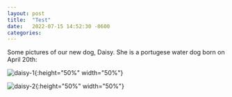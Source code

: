 ```yaml
---
layout: post
title:  "Test"
date:   2022-07-15 14:52:30 -0600
categories:
---
```

Some pictures of our new dog, Daisy. She is a portugese water dog born on April 20th:

![daisy-1](/img/daisy/daisy-1.jpg){:height="50%" width="50%"}

![daisy-2](/img/daisy/daisy-2.jpg){:height="50%" width="50%"}
